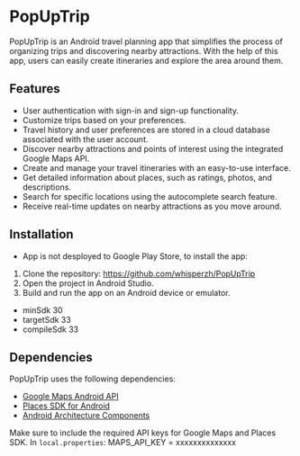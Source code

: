 # PopUpTrip

PopUpTrip is an Android travel planning app that simplifies the process of organizing trips and discovering nearby attractions. 
With the help of this app, users can easily create itineraries and explore the area around them.

## Features
* User authentication with sign-in and sign-up functionality.
* Customize trips based on your preferences.
* Travel history and user preferences are stored in a cloud database associated with the user account.
* Discover nearby attractions and points of interest using the integrated Google Maps API.
* Create and manage your travel itineraries with an easy-to-use interface.
* Get detailed information about places, such as ratings, photos, and descriptions.
* Search for specific locations using the autocomplete search feature.
* Receive real-time updates on nearby attractions as you move around.

## Installation
* App is not desployed to Google Play Store, to install the app:

1. Clone the repository: https://github.com/whisperzh/PopUpTrip
2. Open the project in Android Studio.
3. Build and run the app on an Android device or emulator.
- minSdk 30
- targetSdk 33
- compileSdk 33

## Dependencies

PopUpTrip uses the following dependencies:
* [Google Maps Android API](https://developers.google.com/maps/documentation/android-sdk/start)
* [Places SDK for Android](https://developers.google.com/maps/documentation/places/android-sdk/start)
* [Android Architecture Components](https://developer.android.com/topic/libraries/architecture)

Make sure to include the required API keys for Google Maps and Places SDK.
In `local.properties`:
MAPS_API_KEY = xxxxxxxxxxxxxx

